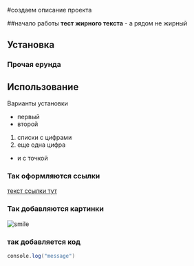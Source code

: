 #создаем описание проекта

##начало работы
**тест жирного текста** - а рядом не жирный

## Установка

### Прочая ерунда

## Использование

Варианты установки
* первый
* второй

1. списки с цифрами
2. еще одна цифра
* и с точкой

### Так оформляются ссылки
[текст ссылки тут](www.netology.ru)

### Так добавляются картинки
 ![smile](https://upload.wikimedia.org/wikipedia/commons/thumb/7/79/Face-smile.svg/1024px-Face-smile.svg.png)

### так добавляется код
```java
console.log("message")

```
